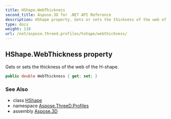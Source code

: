 ```yaml
---
title: HShape.WebThickness
second_title: Aspose.3D for .NET API Reference
description: HShape property. Gets or sets the thickness of the web of the Hshape
type: docs
weight: 110
url: /net/aspose.threed.profiles/hshape/webthickness/
---
```

## HShape.WebThickness property

Gets or sets the thickness of the web of the H-shape.

```csharp
public double WebThickness { get; set; }
```

### See Also

* class [HShape](../)
* namespace [Aspose.ThreeD.Profiles](../../hshape/)
* assembly [Aspose.3D](../../../)


